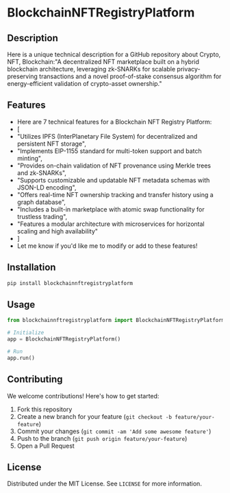 # BlockchainNFTRegistryPlatform

## Description

Here is a unique technical description for a GitHub repository about Crypto, NFT, Blockchain:"A decentralized NFT marketplace built on a hybrid blockchain architecture, leveraging zk-SNARKs for scalable privacy-preserving transactions and a novel proof-of-stake consensus algorithm for energy-efficient validation of crypto-asset ownership."

## Features

- Here are 7 technical features for a Blockchain NFT Registry Platform:
- [
- "Utilizes IPFS (InterPlanetary File System) for decentralized and persistent NFT storage",
- "Implements EIP-1155 standard for multi-token support and batch minting",
- "Provides on-chain validation of NFT provenance using Merkle trees and zk-SNARKs",
- "Supports customizable and updatable NFT metadata schemas with JSON-LD encoding",
- "Offers real-time NFT ownership tracking and transfer history using a graph database",
- "Includes a built-in marketplace with atomic swap functionality for trustless trading",
- "Features a modular architecture with microservices for horizontal scaling and high availability"
- ]
- Let me know if you'd like me to modify or add to these features!
## Installation

```bash
pip install blockchainnftregistryplatform
```

## Usage

```python
from blockchainnftregistryplatform import BlockchainNFTRegistryPlatform

# Initialize
app = BlockchainNFTRegistryPlatform()

# Run
app.run()
```

## Contributing

We welcome contributions! Here's how to get started:

1. Fork this repository
2. Create a new branch for your feature (`git checkout -b feature/your-feature`)
3. Commit your changes (`git commit -am 'Add some awesome feature'`)
4. Push to the branch (`git push origin feature/your-feature`)
5. Open a Pull Request

## License

Distributed under the MIT License. See `LICENSE` for more information.
